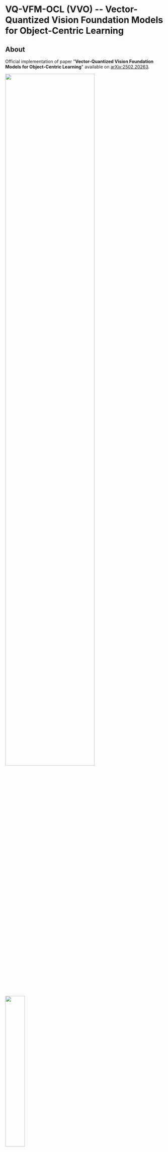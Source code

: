 # VQ-VFM-OCL (VVO) -- Vector-Quantized Vision Foundation Models for Object-Centric Learning



## About

Official implementation of paper "**Vector-Quantized Vision Foundation Models for Object-Centric Learning**" available on [arXiv:2502.20263](https://arxiv.org/abs/2502.20263).

<img src="res/model_arch_unify.png" style="width:75%">

<img src="res/model_arch_compare.png" style="width:35%">

Supported OCL methods include, categorized by OCL decoding:
- Auto-regressive decoding: [SLATE](https://github.com/singhgautam/slate) vs VVO-Tfd, [STEVE](https://github.com/singhgautam/steve) vs VVO-TfdT, [SPOT](https://github.com/gkakogeorgiou/spot) vs VVO-Tfd9
- Mixture-based decoding: [DINOSAUR](https://github.com/martius-lab/videosaur) vs VVO-Mlp, [VideSAUR](https://github.com/martius-lab/videosaur) vs VVO-SmdT
- Diffusion-based decoding: [SlotDiffusion](https://github.com/Wuziyi616/SlotDiffusion) vs VVO-Dfz

Object discovery performance with DINO2 ViT (s/14) for OCL encoding. VVO is instantiated as VQDINO; Tfd, TfdT, Mlp and Dfz are Transformer, Transformer-temporal, MLP and Diffusion for OCL decoding respectively.

<img src="res/acc_vqdino_all.png" style="width:80%;">

Using higher resolution.

<img src="res/acc_vqdino_r384_coco.png" style="width:40%;">

Qualitative  results.

<img src="res/qualitative.png" style="width:100%;">



## Stucture

```
- config-slatesteve  # configs for SLATE and STEVE
    └ *.py
- config-dinosaur  # configs for DINOSAUR
    └ *.py
- config-slotdiffusion  # configs for SlotDiffusion
    └ *.py
- config-vqdino  # configs forr VQDINO (VVO with DINO for OCL encoding)
    └ *.py
- object_centric_bench
    └ datum  # implementations of datasets ClevrTex, COCO, VOC and MOVi
        └ *.py
    └ model  # modules that compose OCL models
        └ *.py
    └ learn  # callbacks, metrics and optimizers
        └ *.py
    └ *.py
- convert.py
- train.py
- eval.py
- requirements.txt
```



## Features

- **fp16 fast training** [Automatic mixed precision](https://docs.pytorch.org/tutorials/recipes/recipes/amp_recipe.html) training (fp32+fp16) is enabled. Most of the training can be finished less than 8 hours using one V100 GPU.
- **less I/O overhead** Datasets are stored in [LMBD](https://lmdb.readthedocs.io) database format to save I/O overhead, beneficial especially on computing cluster.
- **config-driven experiment** This is totally config-driven framework, largely inspired by [OpenMMLab](https://github.com/open-mmlab), but with much less capsulation.



## Converted Datasets 🚀

Converted datasets, including ClevrTex, COCO, VOC and MOVi-D are available here [To be uploaded].



## Model Checkpoints 🌟

***The checkpoints for all the models in the two tables above*** are available as [releases](https://github.com/Genera1Z/VQ-VFM-OCL/releases).
- [slatesteve](https://github.com/Genera1Z/VQ-VFM-OCL/releases/tag/slatesteve): SLATE on ClevrTex, COCO and VOC; STEVE on MOVi-D.
- [vqdino_tfd](https://github.com/Genera1Z/VQ-VFM-OCL/releases/tag/vqdino_tfd): VQDINO-Tfd on ClevrTex, COCO and VOC; VQDINO-TfdT on MOVi-D.
- [dinosaur](https://github.com/Genera1Z/VQ-VFM-OCL/releases/tag/dinosaur): DINOSAUR on ClevrTex, COCO and VOC.
- [vqdino_mlp](https://github.com/Genera1Z/VQ-VFM-OCL/releases/tag/vqdino_mlp): VQDINO-Mlp on ClevrTex, COCO and VOC.
- [slotdiffusion](https://github.com/Genera1Z/VQ-VFM-OCL/releases/tag/slotdiffusion): SlotDiffusion on ClevrTex, COCO and VOC.
- [vqdino_dfz](https://github.com/Genera1Z/VQ-VFM-OCL/releases/tag/vqdino_dfz): VQDINO-Dfz on ClevrTex, COCO and VOC.



## How to Use

#### (1) Install requirements

(Using Python version 3.11)
```shell
pip install -r requirements.txt
```
Use package versions no older than the specification.

#### (2) Prepare datasets

Convert original datasets into LMDB format: 
```shell
python convert.py
```
But **firstly** download original datasets according to docs of ```XxxDataset.convert_dataset()```.

#### (3) Pretrain and train

Run training:
```shell
python train.py
```
But **firstly** change the arguments marked with ```TODO XXX``` to your needs.

Specifically on training:
- For SLATE/STEVE, SlotDiffusion and VQDINO-Tfd/Mlp/Dfz, there are two stages for training. For example,
```shell
# 1. pretrain the VAE module
python train.py --cfg_file config-slatesteve/vqvae-coco-c256.py
# *. place the best VAE checkpoint at archive-slatesteve/vqvae-coco-c256/best.pth
mv save archive-slatesteve
# 2. train the OCL model
python train.py --cfg_file config-slatesteve/slate_r_vqvae-coco.py --ckpt_file archive-slatesteve/vqvae-coco-c256/best.pth
```
 - VQDINO-Tfd/Mlp models share the same ``config-vqdino/vqdino-xxx-c256.py`` and corresponding checkpoint as VAE pretraining;
 - VQDINO-Dfz models take ``config-vqdino/vqdino-xxx-c4.py`` and corresponding checkpoint as VAE pretraining.

- For DINOSAUR, there is only one training stage. For example,
```shell
python train.py --cfg-file config-dinosaur/dinosaur_r-coco.py
```

#### (4) Evaluate

Run evaluation:
```shell
python eval.py
```
Remember **firstly** modify the script according to your need.



## Tips

1. Any config file can be converted into typical Python code by changing from
```Python
...
model = dict(type="class_name", key1=value1,..)
...
```
to
```Python
from object_centric_bench.datum import *
from object_centric_bench.model import *
from object_centric_bench.learn import *
...
model = class_name(key1=value1,..)
...
```

2. All config files follow a similar structure, and you can use file comparator [Meld](https://meldmerge.org) with VSCode plugin [Meld Diff](https://marketplace.visualstudio.com/items?itemName=danielroedl.meld-diff) to check their differences.
<img src="res/meld_diff.png" style="width:75%;">



## TODO

- SPOT & VVO-Tfd9: To be integrated into this framework;
- VideoSAUR & VVO-SmdT: To be integrated into this framework.



## About

I am now working on object-centric learning (OCL). If you have any cool ideas on OCL or issues about this repo, just contact me.
- WeChat: Genera1Z
- email: rongzhen.zhao@aalto.fi, zhaorongzhenagi@gmail.com



### Citation

If you find this repo useful, place cite our work.
```
@article{zhao2025vvo,
  title={{Vector-Quantized Vision Foundation Models for Object-Centric Learning}},
  author={Zhao, Rongzhen and Wang, Vivienne and Kannala, Juho and Pajarinen, Joni},
  journal={arXiv preprint arXiv:2502.20263},
  year={2025}
}
```
